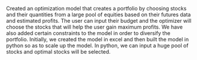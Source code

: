 Created an optimization model that creates a portfolio by choosing stocks and their quantities from a large pool of equities based on their futures data and estimated profits. The user can input their budget and the optimizer will choose the stocks that will help the user gain maximum profits. We have also added certain constraints to the model in order to diversify the portfolio. Initially, we created the model in excel and then built the model in python so as to scale up the model. In python, we can input a huge pool of stocks and optimal stocks will be selected.
